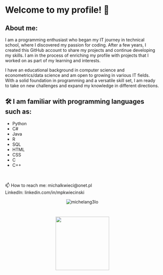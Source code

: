 # Welcome to my profile! 👋



## About me:
I am a programming enthusiast who began my IT journey in technical school, where I discovered my passion for coding. After a few years, I created this GitHub account to share my projects and continue developing my skills. I am in the process of enriching my profile with projects that I worked on as part of my learning and interests. 

I have an educational background in computer science and econometrics/data science and am open to growing in various IT fields. With a solid foundation in programming and a versatile skill set, I am ready to take on new challenges and expand my knowledge in different directions.



## 🛠 I am familiar with programming languages such as:
* Python
* C#
* Java
* R
* SQL
* HTML
* CSS
* C
* C++
<br />

 <br />
📫 How to reach me: michalkwieci@onet.pl
 <br />
LinkedIn: linkedin.com/in/mpkwiecinski
 <br />

<div align='center'>
<p align='center'>
   <img src="https://github-readme-stats.vercel.app/api/top-langs?username=michelang3lo&show_icons=true&locale=en&layout=compact" alt="michelang3lo" />
</p>
</div>


<div align="center" style="margin: 40px 0">
   <a href="https://github.com/MichelAng3lo/github-profile-views-counter">
       <img width="175px" src="https://komarev.com/ghpvc/?username=MichelAng3lo&color=DE002D">
   </a>
</div>

